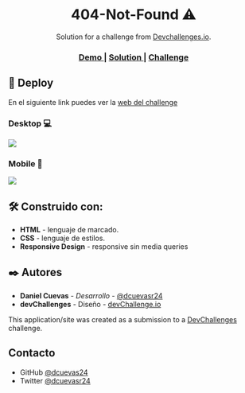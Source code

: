 <h1 align="center">404-Not-Found ⚠️</h1>

<div align="center">
    Solution for a challenge from  <a href="http://devchallenges.io" target="_blank">Devchallenges.io</a>.
</div>

<div align="center">
  <h3>
    <a href="https://dcuevas24.github.io/404-Not-Found/">
      Demo
    </a>
    <span> | </span>
    <a href="https://github.com/dcuevas24/404-Not-Found">
      Solution
    </a>
    <span> | </span>
    <a href="https://devchallenges.io/challenges/wBunSb7FPrIepJZAg0sY">
      Challenge
    </a>
  </h3>
</div>

## 🚀 Deploy

En el siguiente link puedes ver la [web del challenge](https://dcuevas24.github.io/404-Not-Found/ "web del challenge")

### Desktop 💻

![](https://i.imgur.com/JTHHLps.jpg)

### Mobile 📱

![](https://i.imgur.com/AIBchc9.jpg)

## 🛠️ Construido con:

- **HTML** - lenguaje de marcado.
- **CSS** - lenguaje de estilos.
- **Responsive Design** - responsive sin media queries

## ✒️ Autores

- **Daniel Cuevas** - _Desarrollo_ - [@dcuevasr24](https://twitter.com/dcuevasr24 "@dcuevasr24")
- **devChallenges** - Diseño - [devChallenge.io](https://devchallenges.io/ "devChallenge.io")

This application/site was created as a submission to a [DevChallenges](https://devchallenges.io/) challenge.

## Contacto

- GitHub [@dcuevas24](https://github.com/dcuevas24)
- Twitter [@dcuevasr24](https://twitter.com/dcuevasr24)
